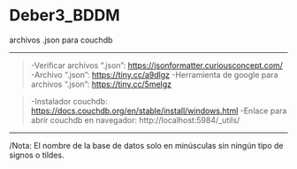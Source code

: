 # Deber3_BDDM
archivos .json para couchdb

---------------------------------------------------------------------------------
>-Verificar archivos “.json”: https://jsonformatter.curiousconcept.com/ 
>-Archivo “.json”: https://tiny.cc/a9dlgz 
>-Herramienta de google para archivos “.json”: https://tiny.cc/5melgz 

>-Instalador couchdb: https://docs.couchdb.org/en/stable/install/windows.html
>-Enlace para abrir couchdb en navegador: http://localhost:5984/_utils/ 
-------------------------------------------------------------------------------

/Nota: El nombre de la base de datos solo en minúsculas sin ningún tipo de signos o tildes.
